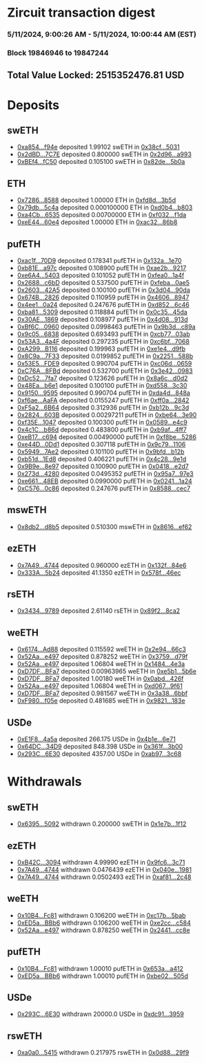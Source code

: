 # Zircuit transaction digest
### 5/11/2024, 9:00:26 AM - 5/11/2024, 10:00:44 AM (EST)
### Block 19846946 to 19847244

## Total Value Locked: 2515352476.81 USD

# Deposits
## swETH
- [0xa854...f94e](https://etherscan.io/address/0xa8544D89268e2F0a9CfF65b78F98A2Cf2BD0f94e) deposited 1.99102 swETH in [0x38cf...5031](https://etherscan.io/tx/0xa8544D89268e2F0a9CfF65b78F98A2Cf2BD0f94e)
- [0x2dBD...7C7E](https://etherscan.io/address/0x2dBD12a8a0Cf2fF51E3F5BB295E1A556a3897C7E) deposited 0.800000 swETH in [0x2d96...a993](https://etherscan.io/tx/0x2dBD12a8a0Cf2fF51E3F5BB295E1A556a3897C7E)
- [0xBEf4...fC50](https://etherscan.io/address/0xBEf4E396D29F157589a9500B878D95Af905efC50) deposited 0.105100 swETH in [0x82de...5b0a](https://etherscan.io/tx/0xBEf4E396D29F157589a9500B878D95Af905efC50)
## ETH
- [0x7286...8588](https://etherscan.io/address/0x728663A4C9C5647B0cA4B8ad7F31903eEb468588) deposited 1.00000 ETH in [0xfd8d...3b5d](https://etherscan.io/tx/0x728663A4C9C5647B0cA4B8ad7F31903eEb468588)
- [0x79db...5c4a](https://etherscan.io/address/0x79dbeC2c319b6dad9c87470750b08f954cdA5c4a) deposited 0.000100000 ETH in [0xd0b4...b803](https://etherscan.io/tx/0x79dbeC2c319b6dad9c87470750b08f954cdA5c4a)
- [0xa4Cb...6535](https://etherscan.io/address/0xa4Cbb75411A734953f0FdD630B627A3c1a996535) deposited 0.00700000 ETH in [0xf032...f1da](https://etherscan.io/tx/0xa4Cbb75411A734953f0FdD630B627A3c1a996535)
- [0xeE44...60e4](https://etherscan.io/address/0xeE4434d02edFd727843a507c1d3714560a8660e4) deposited 1.00000 ETH in [0xac32...86b8](https://etherscan.io/tx/0xeE4434d02edFd727843a507c1d3714560a8660e4)
## pufETH
- [0xac1f...70D9](https://etherscan.io/address/0xac1f246309b682DF9d86667C51b8E4dfe5FF70D9) deposited 0.178341 pufETH in [0x132a...1e70](https://etherscan.io/tx/0xac1f246309b682DF9d86667C51b8E4dfe5FF70D9)
- [0xb81E...a97c](https://etherscan.io/address/0xb81E18803e3211bbB0B13cD5F694335E2e61a97c) deposited 0.108900 pufETH in [0xae2b...9217](https://etherscan.io/tx/0xb81E18803e3211bbB0B13cD5F694335E2e61a97c)
- [0xe6A4...5403](https://etherscan.io/address/0xe6A4Bd0Cfc378481761EB8c967331b1eDaA55403) deposited 0.101052 pufETH in [0xfea0...1a4f](https://etherscan.io/tx/0xe6A4Bd0Cfc378481761EB8c967331b1eDaA55403)
- [0x2688...c6bD](https://etherscan.io/address/0x26885AaC4D5464834baC92d46C79E461E4Bec6bD) deposited 0.537500 pufETH in [0xfeba...0ae5](https://etherscan.io/tx/0x26885AaC4D5464834baC92d46C79E461E4Bec6bD)
- [0x2603...42A5](https://etherscan.io/address/0x26035d0bB05DBb8670Ffb53272d552Add66442A5) deposited 0.100100 pufETH in [0x3d04...90da](https://etherscan.io/tx/0x26035d0bB05DBb8670Ffb53272d552Add66442A5)
- [0x674B...2826](https://etherscan.io/address/0x674Baa3276dE50e55743890875cf6DC343882826) deposited 0.110959 pufETH in [0x4606...8947](https://etherscan.io/tx/0x674Baa3276dE50e55743890875cf6DC343882826)
- [0x4ee1...0a24](https://etherscan.io/address/0x4ee1C93b4D62722aad3cc81AA7C1aE5a1f420a24) deposited 0.247676 pufETH in [0xd852...6c46](https://etherscan.io/tx/0x4ee1C93b4D62722aad3cc81AA7C1aE5a1f420a24)
- [0xba81...5309](https://etherscan.io/address/0xba81FA2a806C083d60946115B875949A58d35309) deposited 0.118884 pufETH in [0x0c35...45da](https://etherscan.io/tx/0xba81FA2a806C083d60946115B875949A58d35309)
- [0x30AE...1869](https://etherscan.io/address/0x30AEECd4365cc5d30A7c949F8370Aa59F3511869) deposited 0.108977 pufETH in [0x4d08...913d](https://etherscan.io/tx/0x30AEECd4365cc5d30A7c949F8370Aa59F3511869)
- [0xBf6C...0960](https://etherscan.io/address/0xBf6CC9cDC6256DcC332b8157d8b360A035d90960) deposited 0.0998463 pufETH in [0x9b3d...c89a](https://etherscan.io/tx/0xBf6CC9cDC6256DcC332b8157d8b360A035d90960)
- [0x9c05...6838](https://etherscan.io/address/0x9c05cEf31A325a1926a41Dc94F1e802bB5C56838) deposited 0.693493 pufETH in [0xcb77...03ab](https://etherscan.io/tx/0x9c05cEf31A325a1926a41Dc94F1e802bB5C56838)
- [0x53A3...4a4F](https://etherscan.io/address/0x53A3A932dc6730A87AF3dF5Ef59f1177bA694a4F) deposited 0.297235 pufETH in [0xc6bf...7068](https://etherscan.io/tx/0x53A3A932dc6730A87AF3dF5Ef59f1177bA694a4F)
- [0xA299...B116](https://etherscan.io/address/0xA2991A6d29e2B917aBe5e174062CdB2D3E5BB116) deposited 0.199963 pufETH in [0xe1e4...d9fb](https://etherscan.io/tx/0xA2991A6d29e2B917aBe5e174062CdB2D3E5BB116)
- [0x8C9a...7F33](https://etherscan.io/address/0x8C9ad91c41d491A425DB686e789A7ACE005B7F33) deposited 0.0199852 pufETH in [0x2251...588b](https://etherscan.io/tx/0x8C9ad91c41d491A425DB686e789A7ACE005B7F33)
- [0x53E5...FDE9](https://etherscan.io/address/0x53E5c026413AED0a1a82F0cEBDe54De3288cFDE9) deposited 0.990704 pufETH in [0xc06d...0659](https://etherscan.io/tx/0x53E5c026413AED0a1a82F0cEBDe54De3288cFDE9)
- [0xC76A...8FBd](https://etherscan.io/address/0xC76A78539f570f3d3e3a608181e03E88B2A58FBd) deposited 0.532700 pufETH in [0x3e42...0983](https://etherscan.io/tx/0xC76A78539f570f3d3e3a608181e03E88B2A58FBd)
- [0xDc52...7fa7](https://etherscan.io/address/0xDc52350858b60853D93390Ab38DEe3ce7e147fa7) deposited 0.123626 pufETH in [0x8a6c...d0d2](https://etherscan.io/tx/0xDc52350858b60853D93390Ab38DEe3ce7e147fa7)
- [0x48Ea...b6e1](https://etherscan.io/address/0x48Ea011f37084f1238beC46432B9069Ae036b6e1) deposited 0.100100 pufETH in [0xd558...3c30](https://etherscan.io/tx/0x48Ea011f37084f1238beC46432B9069Ae036b6e1)
- [0x9150...9595](https://etherscan.io/address/0x9150395Ff9824D0bA78421FB601B44aEdA269595) deposited 0.990704 pufETH in [0xda4d...848a](https://etherscan.io/tx/0x9150395Ff9824D0bA78421FB601B44aEdA269595)
- [0xf6ae...AaFA](https://etherscan.io/address/0xf6aeAfc43170B95d77f2209F794C36012ad9AaFA) deposited 0.0155247 pufETH in [0xff0a...2842](https://etherscan.io/tx/0xf6aeAfc43170B95d77f2209F794C36012ad9AaFA)
- [0xF5a2...6B64](https://etherscan.io/address/0xF5a27136c74D0A545783ED4bB4Cc26196e626B64) deposited 0.312936 pufETH in [0xb12b...9c3d](https://etherscan.io/tx/0xF5a27136c74D0A545783ED4bB4Cc26196e626B64)
- [0x2824...603B](https://etherscan.io/address/0x2824E28eA33698Fe3177C3639570f0FfC973603B) deposited 0.00297211 pufETH in [0xbe64...3e90](https://etherscan.io/tx/0x2824E28eA33698Fe3177C3639570f0FfC973603B)
- [0xf35E...1047](https://etherscan.io/address/0xf35E275C14b254b67EE4F5d2C6D76c68C4761047) deposited 0.100300 pufETH in [0x0589...e4c9](https://etherscan.io/tx/0xf35E275C14b254b67EE4F5d2C6D76c68C4761047)
- [0x4c1C...b86d](https://etherscan.io/address/0x4c1C74eD25B99390F8E8384C9e105e1F9a6Eb86d) deposited 0.483800 pufETH in [0xb9af...4ff7](https://etherscan.io/tx/0x4c1C74eD25B99390F8E8384C9e105e1F9a6Eb86d)
- [0xeB17...c694](https://etherscan.io/address/0xeB17E8b0216d393aB745E475197Aa1553b2ec694) deposited 0.00490000 pufETH in [0xf8be...5286](https://etherscan.io/tx/0xeB17E8b0216d393aB745E475197Aa1553b2ec694)
- [0xe44D...0Dd1](https://etherscan.io/address/0xe44D536Cd745718E9FeFf3C060623dc21c620Dd1) deposited 0.307118 pufETH in [0x9c79...1106](https://etherscan.io/tx/0xe44D536Cd745718E9FeFf3C060623dc21c620Dd1)
- [0x5949...7Ae2](https://etherscan.io/address/0x594973a0d8FE37fe9Bf94786e9304d676Aaf7Ae2) deposited 0.101100 pufETH in [0x9bfd...b12b](https://etherscan.io/tx/0x594973a0d8FE37fe9Bf94786e9304d676Aaf7Ae2)
- [0xb51d...1Ed8](https://etherscan.io/address/0xb51d25991bEeB015FbA701be855445ff8DB71Ed8) deposited 0.406221 pufETH in [0x4c28...9e1d](https://etherscan.io/tx/0xb51d25991bEeB015FbA701be855445ff8DB71Ed8)
- [0x9B9e...8e97](https://etherscan.io/address/0x9B9e258F1d7E7A2D8cd08302541d4192b7F68e97) deposited 0.100900 pufETH in [0x0418...e2d7](https://etherscan.io/tx/0x9B9e258F1d7E7A2D8cd08302541d4192b7F68e97)
- [0x273d...4280](https://etherscan.io/address/0x273d671dC90e0a6300Ae1f13aC50D6A867f74280) deposited 0.0495352 pufETH in [0x95a7...97e3](https://etherscan.io/tx/0x273d671dC90e0a6300Ae1f13aC50D6A867f74280)
- [0xe661...48EB](https://etherscan.io/address/0xe6612DE7fd94d94B9886111d73096c5068E348EB) deposited 0.0990000 pufETH in [0x0241...1a24](https://etherscan.io/tx/0xe6612DE7fd94d94B9886111d73096c5068E348EB)
- [0xC576...0c86](https://etherscan.io/address/0xC576C6FA9aB490F7B023ac4B51a6480829470c86) deposited 0.247676 pufETH in [0x8588...cec7](https://etherscan.io/tx/0xC576C6FA9aB490F7B023ac4B51a6480829470c86)
## mswETH
- [0x8db2...d8b5](https://etherscan.io/address/0x8db2a8ef660C6Edccb2a9e0d6E0fbb545AA3d8b5) deposited 0.510300 mswETH in [0x8616...ef62](https://etherscan.io/tx/0x8db2a8ef660C6Edccb2a9e0d6E0fbb545AA3d8b5)
## ezETH
- [0x7A49...4744](https://etherscan.io/address/0x7A493Be5c2ce014cD049Bf178a1ac0Db1B434744) deposited 0.960000 ezETH in [0x132f...84e6](https://etherscan.io/tx/0x7A493Be5c2ce014cD049Bf178a1ac0Db1B434744)
- [0x333A...5b24](https://etherscan.io/address/0x333AC34e88d133eA5484Edd7f304cF89c1375b24) deposited 41.1350 ezETH in [0x578f...46ec](https://etherscan.io/tx/0x333AC34e88d133eA5484Edd7f304cF89c1375b24)
## rsETH
- [0x3434...9789](https://etherscan.io/address/0x34349c5569e7B846c3558961552D2202760A9789) deposited 2.61140 rsETH in [0x89f2...8ca2](https://etherscan.io/tx/0x34349c5569e7B846c3558961552D2202760A9789)
## weETH
- [0x6174...Ad88](https://etherscan.io/address/0x617463B3FbE37C9D893C2CCF09cB453f37F9Ad88) deposited 0.115592 weETH in [0x2e94...66c3](https://etherscan.io/tx/0x617463B3FbE37C9D893C2CCF09cB453f37F9Ad88)
- [0x52Aa...e497](https://etherscan.io/address/0x52Aa899454998Be5b000Ad077a46Bbe360F4e497) deposited 0.878252 weETH in [0x3759...d79f](https://etherscan.io/tx/0x52Aa899454998Be5b000Ad077a46Bbe360F4e497)
- [0x52Aa...e497](https://etherscan.io/address/0x52Aa899454998Be5b000Ad077a46Bbe360F4e497) deposited 1.06804 weETH in [0x1484...4e3a](https://etherscan.io/tx/0x52Aa899454998Be5b000Ad077a46Bbe360F4e497)
- [0xD7DF...BFa7](https://etherscan.io/address/0xD7DF7E085214743530afF339aFC420c7c720BFa7) deposited 0.00963965 weETH in [0xe5b1...5b6e](https://etherscan.io/tx/0xD7DF7E085214743530afF339aFC420c7c720BFa7)
- [0xD7DF...BFa7](https://etherscan.io/address/0xD7DF7E085214743530afF339aFC420c7c720BFa7) deposited 1.00180 weETH in [0x0abd...426f](https://etherscan.io/tx/0xD7DF7E085214743530afF339aFC420c7c720BFa7)
- [0x52Aa...e497](https://etherscan.io/address/0x52Aa899454998Be5b000Ad077a46Bbe360F4e497) deposited 1.06804 weETH in [0xd067...9f61](https://etherscan.io/tx/0x52Aa899454998Be5b000Ad077a46Bbe360F4e497)
- [0xD7DF...BFa7](https://etherscan.io/address/0xD7DF7E085214743530afF339aFC420c7c720BFa7) deposited 0.981567 weETH in [0x3a38...6bbf](https://etherscan.io/tx/0xD7DF7E085214743530afF339aFC420c7c720BFa7)
- [0xF980...f05e](https://etherscan.io/address/0xF9807aa843E8ca353E6AbC4527A509f37222f05e) deposited 0.481685 weETH in [0x9821...183e](https://etherscan.io/tx/0xF9807aa843E8ca353E6AbC4527A509f37222f05e)
## USDe
- [0xE1F8...4a5a](https://etherscan.io/address/0xE1F8586192Cb65E698c8D238eF09DEe0FB5B4a5a) deposited 266.175 USDe in [0x4b1e...6e71](https://etherscan.io/tx/0xE1F8586192Cb65E698c8D238eF09DEe0FB5B4a5a)
- [0x64DC...34D9](https://etherscan.io/address/0x64DCDaec72EEAD0EA39cDEAABFb8B62C4c7a34D9) deposited 848.398 USDe in [0x361f...3b00](https://etherscan.io/tx/0x64DCDaec72EEAD0EA39cDEAABFb8B62C4c7a34D9)
- [0x293C...6E30](https://etherscan.io/address/0x293C6937D8D82e05B01335F7B33FBA0c8e256E30) deposited 4357.00 USDe in [0xab97...3c68](https://etherscan.io/tx/0x293C6937D8D82e05B01335F7B33FBA0c8e256E30)
# Withdrawals
## swETH
- [0x6395...5092](https://etherscan.io/address/0x639577dB86158809dE28ca290948E2D28e4c5092) withdrawn 0.200000 swETH in [0x1e7b...1f12](https://etherscan.io/tx/0x639577dB86158809dE28ca290948E2D28e4c5092)
## ezETH
- [0xB42C...3094](https://etherscan.io/address/0xB42C861AD11EFE1301852b6dc31966c7F8F93094) withdrawn 4.99990 ezETH in [0x9fc6...3c71](https://etherscan.io/tx/0xB42C861AD11EFE1301852b6dc31966c7F8F93094)
- [0x7A49...4744](https://etherscan.io/address/0x7A493Be5c2ce014cD049Bf178a1ac0Db1B434744) withdrawn 0.0476439 ezETH in [0x040e...1981](https://etherscan.io/tx/0x7A493Be5c2ce014cD049Bf178a1ac0Db1B434744)
- [0x7A49...4744](https://etherscan.io/address/0x7A493Be5c2ce014cD049Bf178a1ac0Db1B434744) withdrawn 0.0502493 ezETH in [0xaf81...2c48](https://etherscan.io/tx/0x7A493Be5c2ce014cD049Bf178a1ac0Db1B434744)
## weETH
- [0x10B4...Fc81](https://etherscan.io/address/0x10B49D42dB921e255B14A2aDbd4a6a278A10Fc81) withdrawn 0.106200 weETH in [0xc17b...5bab](https://etherscan.io/tx/0x10B49D42dB921e255B14A2aDbd4a6a278A10Fc81)
- [0xED5a...BBb6](https://etherscan.io/address/0xED5a5253529340E0b00a467FfD9Ea2132004BBb6) withdrawn 0.106200 weETH in [0xe2cc...c584](https://etherscan.io/tx/0xED5a5253529340E0b00a467FfD9Ea2132004BBb6)
- [0x52Aa...e497](https://etherscan.io/address/0x52Aa899454998Be5b000Ad077a46Bbe360F4e497) withdrawn 0.878250 weETH in [0x2441...cc8e](https://etherscan.io/tx/0x52Aa899454998Be5b000Ad077a46Bbe360F4e497)
## pufETH
- [0x10B4...Fc81](https://etherscan.io/address/0x10B49D42dB921e255B14A2aDbd4a6a278A10Fc81) withdrawn 1.00010 pufETH in [0x653a...a412](https://etherscan.io/tx/0x10B49D42dB921e255B14A2aDbd4a6a278A10Fc81)
- [0xED5a...BBb6](https://etherscan.io/address/0xED5a5253529340E0b00a467FfD9Ea2132004BBb6) withdrawn 1.00010 pufETH in [0xbe02...505d](https://etherscan.io/tx/0xED5a5253529340E0b00a467FfD9Ea2132004BBb6)
## USDe
- [0x293C...6E30](https://etherscan.io/address/0x293C6937D8D82e05B01335F7B33FBA0c8e256E30) withdrawn 20000.0 USDe in [0xdc91...3959](https://etherscan.io/tx/0x293C6937D8D82e05B01335F7B33FBA0c8e256E30)
## rswETH
- [0xa0a0...5415](https://etherscan.io/address/0xa0a05e137139836C124625dcFA8b3D7e6F685415) withdrawn 0.217975 rswETH in [0x0d88...29f9](https://etherscan.io/tx/0xa0a05e137139836C124625dcFA8b3D7e6F685415)
